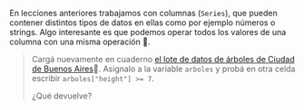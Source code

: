 En lecciones anteriores trabajamos con columnas (`Series`), que pueden contener distintos tipos de datos en ellas como por ejemplo números o strings. Algo interesante es que podemos operar todos los valores de una columna con una misma operación 🤯. 

> Cargá nuevamente en cuaderno [el lote de datos de árboles de Ciudad de Buenos Aires](https://github.com/MumukiProject/datasets/raw/master/arbolado-publico-lineal.csv)🌳.  Asignalo a la variable `arboles` y probá en otra celda escribir `arboles["height"] >= 7`. 
>
> ¿Qué devuelve?
